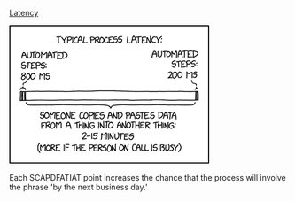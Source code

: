 [Latency](https://xkcd.com/2565)

![Latency](./random_comic.png)

Each SCAPDFATIAT point increases the chance that the process will involve the phrase 'by the next business day.'


